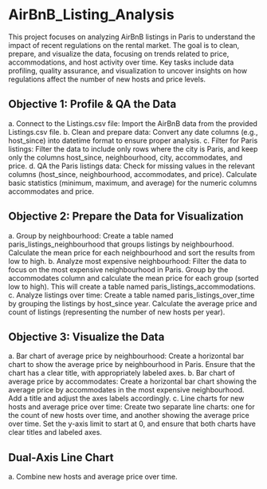 # AirBnB_Listing_Analysis
This project focuses on analyzing AirBnB listings in Paris to understand the impact of recent regulations on the rental market. 
The goal is to clean, prepare, and visualize the data, focusing on trends related to price, accommodations, and host activity over time. 
Key tasks include data profiling, quality assurance, and visualization to uncover insights on how regulations affect the number of new hosts and price levels.
## Objective 1: Profile & QA the Data
a. Connect to the Listings.csv file: Import the AirBnB data from the provided Listings.csv file.
b. Clean and prepare data: Convert any date columns (e.g., host_since) into datetime format to ensure proper analysis.
c. Filter for Paris listings: Filter the data to include only rows where the city is Paris, and keep only the columns host_since, neighbourhood, city, accommodates, and price.
d. QA the Paris listings data:
Check for missing values in the relevant columns (host_since, neighbourhood, accommodates, and price).
Calculate basic statistics (minimum, maximum, and average) for the numeric columns accommodates and price.
## Objective 2: Prepare the Data for Visualization
a. Group by neighbourhood: Create a table named paris_listings_neighbourhood that groups listings by neighbourhood. 
Calculate the mean price for each neighbourhood and sort the results from low to high.
b. Analyze most expensive neighbourhood:
Filter the data to focus on the most expensive neighbourhood in Paris.
Group by the accommodates column and calculate the mean price for each group (sorted low to high). 
This will create a table named paris_listings_accommodations.
c. Analyze listings over time: Create a table named paris_listings_over_time by grouping the listings by host_since year. 
Calculate the average price and count of listings (representing the number of new hosts per year).
## Objective 3: Visualize the Data
a. Bar chart of average price by neighbourhood: Create a horizontal bar chart to show the average price by neighbourhood in Paris. 
Ensure that the chart has a clear title, with appropriately labeled axes.
b. Bar chart of average price by accommodates: Create a horizontal bar chart showing the average price by accommodates in the most expensive neighbourhood. 
Add a title and adjust the axes labels accordingly.
c. Line charts for new hosts and average price over time:
Create two separate line charts: one for the count of new hosts over time, and another showing the average price over time.
Set the y-axis limit to start at 0, and ensure that both charts have clear titles and labeled axes.
## Dual-Axis Line Chart
a. Combine new hosts and average price over time. 
